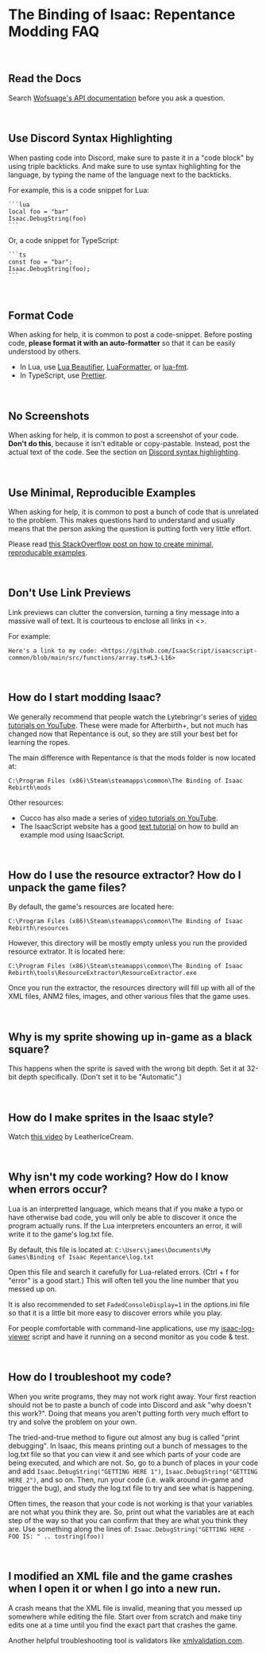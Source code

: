 # The Binding of Isaac: Repentance Modding FAQ

<br />

## Read the Docs

Search [Wofsuage's API documentation](https://wofsauge.github.io/IsaacDocs/rep/) before you ask a question.

<br />

## Use Discord Syntax Highlighting

When pasting code into Discord, make sure to paste it in a "code block" by using triple backticks. And make sure to use syntax highlighting for the language, by typing the name of the language next to the backticks.

For example, this is a code snippet for Lua:

````
```lua
local foo = "bar"
Isaac.DebugString(foo)
```
````

Or, a code snippet for TypeScript:

````
```ts
const foo = "bar";
Isaac.DebugString(foo);
```
````

<br />

## Format Code

When asking for help, it is common to post a code-snippet. Before posting code, **please format it with an auto-formatter** so that it can be easily understood by others.

- In Lua, use [Lua Beautifier](https://goonlinetools.com/lua-beautifier/), [LuaFormatter](https://github.com/Koihik/LuaFormatter), or [lua-fmt](https://github.com/trixnz/lua-fmt).
- In TypeScript, use [Prettier](https://prettier.io/).

<br />

## No Screenshots

When asking for help, it is common to post a screenshot of your code. **Don't do this**, because it isn't editable or copy-pastable. Instead, post the actual text of the code. See the section on [Discord syntax highlighting](#use-discord-syntax-highlighting).

<br />

## Use Minimal, Reproducible Examples

When asking for help, it is common to post a bunch of code that is unrelated to the problem. This makes questions hard to understand and usually means that the person asking the question is putting forth very little effort.

Please read [this StackOverflow post on how to create minimal, reproducable examples](https://stackoverflow.com/help/minimal-reproducible-example).

<br />

## Don't Use Link Previews

Link previews can clutter the conversion, turning a tiny message into a massive wall of text. It is courteous to enclose all links in <>.

For example:

```
Here's a link to my code: <https://github.com/IsaacScript/isaacscript-common/blob/main/src/functions/array.ts#L3-L16>
```

<br />

## How do I start modding Isaac?

We generally recommend that people watch the Lytebringr's series of [video tutorials on YouTube](https://www.youtube.com/playlist?list=PLMZJyHSWa_My5DDoTQcKCgs475xIpQHSF). These were made for Afterbirth+, but not much has changed now that Repentance is out, so they are still your best bet for learning the ropes.

The main difference with Repentance is that the mods folder is now located at:

```
C:\Program Files (x86)\Steam\steamapps\common\The Binding of Isaac Rebirth\mods
```

Other resources:

- Cucco has also made a series of [video tutorials on YouTube](https://www.youtube.com/playlist?list=PLUYzSIp7NO8cEer2FmtxSXlXoMFirvYDN).
- The IsaacScript website has a good [text tutorial](https://isaacscript.github.io/docs/example-mod) on how to build an example mod using IsaacScript.

<br />

## How do I use the resource extractor? How do I unpack the game files?

By default, the game's resources are located here:

```
C:\Program Files (x86)\Steam\steamapps\common\The Binding of Isaac Rebirth\resources
```

However, this directory will be mostly empty unless you run the provided resource extrator. It is located here:

```
C:\Program Files (x86)\Steam\steamapps\common\The Binding of Isaac Rebirth\tools\ResourceExtractor\ResourceExtractor.exe
```

Once you run the extractor, the resources directory will fill up with all of the XML files, ANM2 files, images, and other various files that the game uses.

<br />

## Why is my sprite showing up in-game as a black square?

This happens when the sprite is saved with the wrong bit depth. Set it at 32-bit depth specifically. (Don't set it to be "Automatic".)

<br />

## How do I make sprites in the Isaac style?

Watch [this video](https://www.youtube.com/watch?v=cJ68vYqzSm0) by LeatherIceCream.

<br />

## Why isn't my code working? How do I know when errors occur?

Lua is an interpretted language, which means that if you make a typo or have otherwise bad code, you will only be able to discover it once the program actually runs. If the Lua interpreters encounters an error, it will write it to the game's log.txt file.

By default, this file is located at: `C:\Users\james\Documents\My Games\Binding of Isaac Repentance\log.txt`

Open this file and search it carefully for Lua-related errors. (Ctrl + f for "error" is a good start.) This will often tell you the line number that you messed up on.

It is also recommended to set `FadedConsoleDisplay=1` in the options.ini file so that it is a little bit more easy to discover errors while you play.

For people comfortable with command-line applications, use my [isaac-log-viewer](https://github.com/Zamiell/isaac-log-viewer) script and have it running on a second monitor as you code & test.

<br />

## How do I troubleshoot my code?

When you write programs, they may not work right away. Your first reaction should not be to paste a bunch of code into Discord and ask "why doesn't this work?". Doing that means you aren't putting forth very much effort to try and solve the problem on your own.

The tried-and-true method to figure out almost any bug is called "print debugging". In Isaac, this means printing out a bunch of messages to the log.txt file so that you can view it and see which parts of your code are being executed, and which are not. So, go to a bunch of places in your code and add `Isaac.DebugString("GETTING HERE 1")`, `Isaac.DebugString("GETTING HERE 2")`, and so on. Then, run your code (i.e. walk around in-game and trigger the bug), and study the log.txt file to try and see what is happening.

Often times, the reason that your code is not working is that your variables are not what you think they are. So, print out what the variables are at each step of the way so that you can confirm that they are what you think they are. Use something along the lines of: `Isaac.DebugString("GETTING HERE - FOO IS: " .. tostring(foo))`

<br />

## I modified an XML file and the game crashes when I open it or when I go into a new run.

A crash means that the XML file is invalid, meaning that you messed up somewhere while editing the file. Start over from scratch and make tiny edits one at a time until you find the exact part that crashes the game.

Another helpful troubleshooting tool is validators like [xmlvalidation.com](https://www.xmlvalidation.com/).

<br />
